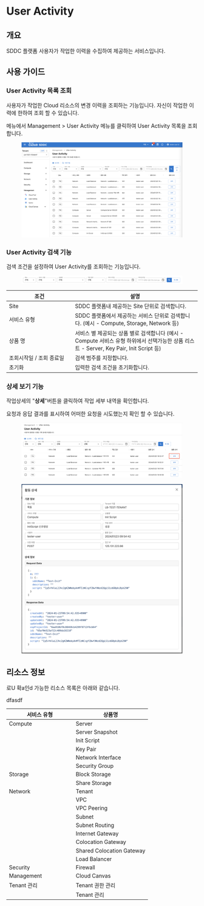 # User Activity

## 개요

SDDC 플랫폼 사용자가 작업한 이력을 수집하여 제공하는 서비스입니다. &#x20;



## 사용 가이드

### User Activity 목록 조회

사용자가 작업한 Cloud 리소스의 변경 이력을 조회하는 기능입니다. 자신이 작업한 이력에 한하여 조회 할 수 있습니다.

메뉴에서 Management > User Activity 메뉴를 클릭하여 User Activity 목록을 조회합니다.

<figure><img src="../.gitbook/assets/image (638).png" alt=""><figcaption></figcaption></figure>

### User Activity 검색 기능

검색 조건을 설정하여 User Activity를 조회하는 기능입니다.

<figure><img src="../.gitbook/assets/image (639).png" alt=""><figcaption></figcaption></figure>

<table><thead><tr><th width="160">조건</th><th>설명 </th></tr></thead><tbody><tr><td>Site</td><td>SDDC 플랫폼내 제공하는 Site 단위로 검색합니다.</td></tr><tr><td>서비스 유형</td><td>SDDC 플랫폼에서 제공하는 서비스 단위로 검색합니다. (예시 - Compute, Storage, Network 등)</td></tr><tr><td>상품 명</td><td>서비스 별 제공되는 상품 별로 검색합니다 (예시 - Compute 서비스 유형 하위에서 선택가능한 상품 리스트 - Server, Key Pair, Init Script 등)</td></tr><tr><td>조회시작일 / 조회 종료일</td><td>검색 범주를 지정합니다.</td></tr><tr><td>초기화</td><td>입력한 검색 조건을 초기화합니다.</td></tr></tbody></table>



### 상세 보기 기능

작업상세의 "**상세**"버튼을 클릭하여 작업 세부 내역을 확인합니다.&#x20;

요청과 응답 결과를 표시하여 어떠한 요청을 시도했는지 확인 할 수 있습니다.

<figure><img src="../.gitbook/assets/image (640).png" alt=""><figcaption></figcaption></figure>

<figure><img src="../.gitbook/assets/image (641).png" alt=""><figcaption></figcaption></figure>



## 리소스 정보

로U 확a인d 가능한 리소스 목록은 아래와 같습니다.

dfasdf

<table><thead><tr><th width="162">서비스 유형</th><th>상품명</th></tr></thead><tbody><tr><td>Compute</td><td>Server</td></tr><tr><td></td><td>Server Snapshot</td></tr><tr><td></td><td>Init Script</td></tr><tr><td></td><td>Key Pair</td></tr><tr><td></td><td>Network Interface</td></tr><tr><td></td><td>Security Group</td></tr><tr><td>Storage</td><td>Block Storage</td></tr><tr><td></td><td>Share Storage</td></tr><tr><td>Network</td><td>Tenant</td></tr><tr><td></td><td>VPC</td></tr><tr><td></td><td>VPC Peering</td></tr><tr><td></td><td>Subnet</td></tr><tr><td></td><td>Subnet Routing</td></tr><tr><td></td><td>Internet Gateway</td></tr><tr><td></td><td>Colocation Gateway</td></tr><tr><td></td><td>Shared Colocation Gateway</td></tr><tr><td></td><td>Load Balancer</td></tr><tr><td>Security</td><td>Firewall</td></tr><tr><td>Management</td><td>Cloud Canvas</td></tr><tr><td>Tenant 관리</td><td>Tenant 권한 관리</td></tr><tr><td></td><td>Tenant 관리</td></tr></tbody></table>



